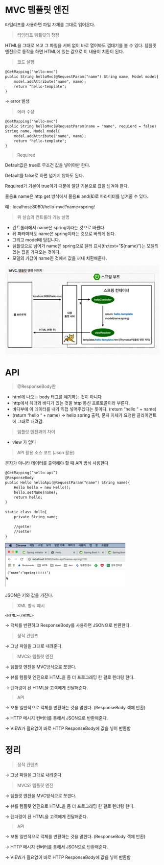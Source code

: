 # MVC 템플릿 엔진

타임리프를 사용하면 파일 자체를 그대로 읽어온다.

> 타임리프 템플릿의 장점

HTML을 그대로 쓰고 그 파일을 서버 없이 바로 열어봐도 껍데기를 볼 수 있다.
템플릿 엔진으로 동작을 하면 HTML에 있는 값으로 이 내용이 치환이 된다.

> 코드 실행
```
@GetMapping("hello-mvc")
public String helloMvc(@RequestParam("name") String name, Model model{
	model.addAttribute("name", name);
	return "hello-template";
}
```
→ error 발생


> 에러 수정
```
@GetMapping("hello-mvc")
public String helloMvc(@RequestParam(name = "name", requierd = false) String name, Model model{
	model.addAttribute("name", name);
	return "hello-template";
}
```

> Required

Default값은 true로 무조건 값을 넣어야만 한다.

Default를 false로 하면 넘기지 않아도 된다.

Required가 기본이 true이기 때문에 일단 기본으로 값을 넘겨야 한다.

물음표 name은 http get 방식에서 물음표 and(&)로 파라미터를 넘겨줄 수 있다.

예 : localhost:8080/hello-mvc?name=spring!


> 위 실습의 컨트롤러 기능 설명

- 컨트롤러에서 name은 spring이라는 것으로 바뀐다.
- 뒤 파라미터도 name은 spring이라는 것으로 바뀌게 된다.
- 그리고 model에 담깁니다.
- 템플릿으로 넘어가 name은 spring으로 달러 표시(th:text=”${name}”)는 모델의 있는 값을 가져오는 것이다.
- 모델의 키값이 name인 것에서 값을 꺼내 치환해준다.

![alt text](image.png)

# API

> @ResponseBody란
- html에 나오는 body 태그를 얘기하는 것이 아니다
- http에서 헤더와 바디가 있는 것을 http 통신 프로토콜이라 부른다.
- 바디부에 이 데이터를 내가 직접 넣어주겠다는 뜻이다. (return “hello “ + name)
- (return “hello “ + name) → hello spring 출력, 문자 자체가 요청한 클라이언트에 그대로 내려감.

> 템플릿 엔진과의 차이
- view 가 없다

> API 활용 소스 코드 (Json 활용)

문자가 아니라 데이터를 출력해야 할 때 API 방식 사용한다
```
@GetMapping(”hello-api”)
@ResponseBody
public Hello helloApi(@RequestParam("name") String name){
	Hello hello = new Hello();
	hello.setName(name);
	return hello;
}

static class Hello{
	private String name;
	
	//getter
	//setter
}
```

![alt text](image-1.png)

JSON은 키와 값을 가진다.

> XML 방식 예시
```
<HTML></HTML>
```

→ 객체를 반환하고 ResponseBody를 사용하면 JSON으로 반환한다.

> 정적 컨텐츠

→ 그냥 파일을 그대로 내려준다.


> MVC와 템플릿 엔진

→ 템플릿 엔진을 MVC방식으로 쪼갠다.

→ 뷰를 템플릿 엔진으로 HTML을 좀 더 프로그래밍 한 걸로 렌더링 한다.

→ 렌더링이 된 HTML을 고객에게 전달해준다.



> API

→ 보통 일반적으로 객체를 반환하는 것을 말한다.
(ResponseBody 객체 반환)

→ HTTP 메시지 컨버터를 통해서 JSON으로 반환해준다.

→ VIEW가 필요없이 바로 HTTP ResponseBody에 값을 넣어 반환함


# 정리

> 정적 컨텐츠

→ 그냥 파일을 그대로 내려준다.

> MVC와 템플릿 엔진

→ 템플릿 엔진을 MVC방식으로 쪼갠다.

→ 뷰를 템플릿 엔진으로 HTML을 좀 더 프로그래밍 한 걸로 렌더링 한다.

→ 렌더링이 된 HTML을 고객에게 전달해준다.

> API

→ 보통 일반적으로 객체를 반환하는 것을 말한다.
(ResponseBody 객체 반환)

→ HTTP 메시지 컨버터를 통해서 JSON으로 반환해준다.

→ VIEW가 필요없이 바로 HTTP ResponseBody에 값을 넣어 반환함
